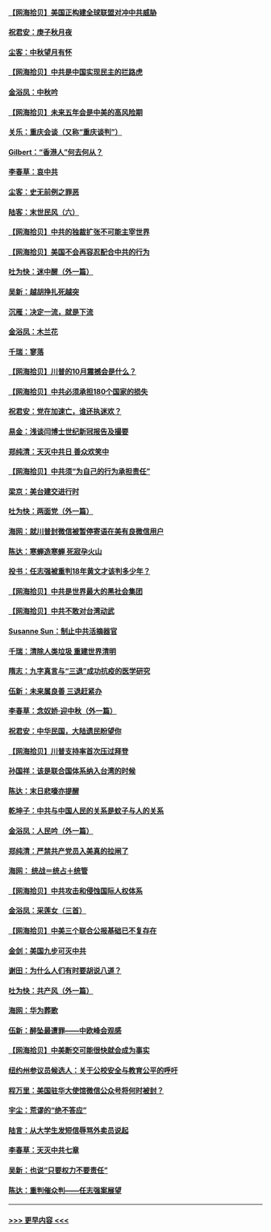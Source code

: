 #### [【网海拾贝】美国正构建全球联盟对冲中共威胁](../pages/nsc993/n12446580.md?t=10030602) 
#### [祝君安：庚子秋月夜](../pages/nsc993/n12445870.md?t=10030602) 
#### [尘客：中秋望月有怀](../pages/nsc993/n12444632.md?t=10030602) 
#### [【网海拾贝】中共是中国实现民主的拦路虎](../pages/nsc993/n12443573.md?t=10030602) 
#### [金浴凤：中秋吟](../pages/nsc993/n12441773.md?t=10030602) 
#### [【网海拾贝】未来五年会是中美的高风险期](../pages/nsc993/n12440760.md?t=10030602) 
#### [关乐：重庆会谈（又称“重庆谈判”）](../pages/nsc993/n12437525.md?t=10030602) 
#### [Gilbert：“香港人”何去何从？](../pages/nsc993/n12435894.md?t=10030602) 
#### [李春草：哀中共](../pages/nsc993/n12435874.md?t=10030602) 
#### [尘客：史无前例之罪恶](../pages/nsc993/n12435762.md?t=10030602) 
#### [陆客：末世民风（六）](../pages/nsc993/n12435354.md?t=10030602) 
#### [【网海拾贝】中共的独裁扩张不可能主宰世界](../pages/nsc993/n12435151.md?t=10030602) 
#### [【网海拾贝】美国不会再容忍配合中共的行为](../pages/nsc993/n12433808.md?t=10030602) 
#### [吐为快：迷中醒（外一篇）](../pages/nsc993/n12433585.md?t=10030602) 
#### [吴新：越胡挣扎死越突](../pages/nsc993/n12433562.md?t=10030602) 
#### [沉雁：决定一流，就是下流](../pages/nsc993/n12432128.md?t=10030602) 
#### [金浴凤：木兰花](../pages/nsc993/n12432124.md?t=10030602) 
#### [千瑞：寥落](../pages/nsc993/n12432071.md?t=10030602) 
#### [【网海拾贝】川普的10月震撼会是什么？](../pages/nsc993/n12431624.md?t=10030602) 
#### [【网海拾贝】中共必须承担180个国家的损失](../pages/nsc993/n12428893.md?t=10030602) 
#### [祝君安：党在加速亡，谁还执迷欢？](../pages/nsc993/n12428652.md?t=10030602) 
#### [易金：浅谈闫博士世纪新冠报告及撮要](../pages/nsc993/n12426822.md?t=10030602) 
#### [郑纯清：天灭中共日 善众欢笑中](../pages/nsc993/n12426784.md?t=10030602) 
#### [【网海拾贝】中共须“为自己的行为承担责任”](../pages/nsc993/n12426067.md?t=10030602) 
#### [梁京：美台建交进行时](../pages/nsc993/n12424066.md?t=10030602) 
#### [吐为快：两面党（外一篇）](../pages/nsc993/n12424043.md?t=10030602) 
#### [海网：就川普封微信被暂停寄语在美有良微信用户](../pages/nsc993/n12424021.md?t=10030602) 
#### [陈达：寒蝉造寒蝉 死寂孕火山](../pages/nsc993/n12423958.md?t=10030602) 
#### [投书：任志强被重判18年黄文才该判多少年？](../pages/nsc993/n12423672.md?t=10030602) 
#### [【网海拾贝】中共是世界最大的黑社会集团](../pages/nsc993/n12423543.md?t=10030602) 
#### [【网海拾贝】中共不敢对台湾动武](../pages/nsc993/n12421418.md?t=10030602) 
#### [Susanne Sun：制止中共活摘器官](../pages/nsc993/n12419654.md?t=10030602) 
#### [千瑞：清除人类垃圾 重建世界清明](../pages/nsc993/n12419414.md?t=10030602) 
#### [隋志：九字真言与“三退”成功抗疫的医学研究](../pages/nsc993/n12419248.md?t=10030602) 
#### [伍新：未来属良善 三退赶紧办](../pages/nsc993/n12418496.md?t=10030602) 
#### [李春草：念奴娇·迎中秋（外一篇）](../pages/nsc993/n12418465.md?t=10030602) 
#### [祝君安：中华民国，大陆遗民盼望你](../pages/nsc993/n12418089.md?t=10030602) 
#### [【网海拾贝】川普支持率首次压过拜登](../pages/nsc993/n12418050.md?t=10030602) 
#### [孙国祥：该是联合国体系纳入台湾的时候](../pages/nsc993/n12417369.md?t=10030602) 
#### [陈达：末日悲嚎亦提醒](../pages/nsc993/n12416736.md?t=10030602) 
#### [乾坤子：中共与中国人民的关系是蚊子与人的关系](../pages/nsc993/n12416632.md?t=10030602) 
#### [金浴凤：人民吟（外一篇）](../pages/nsc993/n12416567.md?t=10030602) 
#### [郑纯清：严禁共产党员入美真的拉闸了](../pages/nsc993/n12416550.md?t=10030602) 
#### [海网： 统战＝统占＋统管](../pages/nsc993/n12416404.md?t=10030602) 
#### [【网海拾贝】中共攻击和侵蚀国际人权体系](../pages/nsc993/n12416250.md?t=10030602) 
#### [金浴凤：采莲女（三首）](../pages/nsc993/n12415517.md?t=10030602) 
#### [【网海拾贝】中美三个联合公报基础已不复存在](../pages/nsc993/n12415054.md?t=10030602) 
#### [金剑：美国九步可灭中共](../pages/nsc993/n12413183.md?t=10030602) 
#### [谢田：为什么人们有时要胡说八道？](../pages/nsc993/n12411861.md?t=10030602) 
#### [吐为快：共产风（外一篇）](../pages/nsc993/n12411761.md?t=10030602) 
#### [海网：华为葬歌](../pages/nsc993/n12410381.md?t=10030602) 
#### [伍新：醉坠最遭罪——中欧峰会观感](../pages/nsc993/n12410364.md?t=10030602) 
#### [【网海拾贝】中美断交可能很快就会成为事实](../pages/nsc993/n12409495.md?t=10030602) 
#### [纽约州参议员候选人：关于公校安全与教育公平的呼吁](../pages/nsc993/n12409228.md?t=10030602) 
#### [程万里：美国驻华大使馆微信公众号将何时被封？](../pages/nsc993/n12407397.md?t=10030602) 
#### [宇尘：荒谬的“绝不答应”](../pages/nsc993/n12407360.md?t=10030602) 
#### [陆言：从大学生发短信辱骂外卖员说起](../pages/nsc993/n12407285.md?t=10030602) 
#### [李春草：天灭中共七章](../pages/nsc993/n12406988.md?t=10030602) 
#### [吴新：也说“只要权力不要责任”](../pages/nsc993/n12406966.md?t=10030602) 
#### [陈达：重判催众判——任志强案展望](../pages/nsc993/n12404540.md?t=10030602) 

----
#### [ >>> 更早内容 <<< ](../indexes/nsc993-earlier.md)
